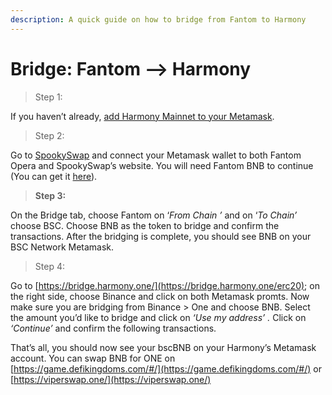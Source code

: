 ```yaml
---
description: A quick guide on how to bridge from Fantom to Harmony
---
```


# Bridge: Fantom --> Harmony

> Step 1:

If you haven’t already, [add Harmony Mainnet to your Metamask](https://docs.harmony.one/home/network/wallets/browser-extensions-wallets/metamask-wallet).

> Step 2:

Go to [SpookySwap](https://spookyswap.finance/) and connect your Metamask wallet to both Fantom Opera and SpookySwap’s website. You will need Fantom BNB to continue (You can get it [here](https://spookyswap.finance/swap?outputCurrency=0xd67de0e0a0fd7b15dc8348bb9be742f3c5850454\))).

> **Step 3:**

On the Bridge tab, choose Fantom on ‘_From Chain ’_ and on ‘_To Chain’_ choose BSC. Choose BNB as the token to bridge and confirm the transactions. After the bridging is complete, you should see BNB on your BSC Network Metamask.

> Step 4:

Go to [https://bridge.harmony.one/](https://bridge.harmony.one/erc20); on the right side, choose Binance and click on both Metamask promts.  Now make sure you are bridging from Binance > One and choose BNB. Select the amount you’d like to bridge and click on _‘Use my address’ ._ Click on _‘Continue’_ and confirm the following transactions.

That’s all, you should now see your bscBNB on your Harmony’s Metamask account. You can swap BNB for ONE on [https://game.defikingdoms.com/#/](https://game.defikingdoms.com/#/) or [https://viperswap.one/](https://viperswap.one/)
